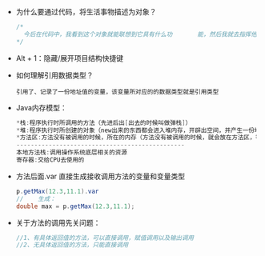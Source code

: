- 为什么要通过代码，将生活事物描述为对象？

  ```java
  /*
  	今后在代码中，我看到这个对象就能联想到它具有什么功		能，然后我就去指挥他干什么什么事情
  */
  ```

- Alt + 1：隐藏/展开项目结构快捷键

- 如何理解引用数据类型？

  ```
  引用了、记录了一份地址值的变量，该变量所对应的的数据类型就是引用类型
  ```

- Java内存模型：

  ```java
  *栈:程序执行时所调用的方法（先进后出[出去的时候叫做弹栈]）
  *堆:程序执行时所创建的对象（new出来的东西都会进入堆内存，开辟出空间，并产生一份地址值）
  *方法区:方法没有被调用的时候，所在的内存（方法没有被调用的时候，就会放在方法区，等待被调用）
  -----------------------------------------------
  本地方法栈:调用操作系统底层相关的资源
  寄存器:交给CPU去使用的
  
  ```

- 方法后面.var   直接生成接收调用方法的变量和变量类型

  ```java
  p.getMax(12.3,11.1).var  
  //	生成：
  double max = p.getMax(12.3,11.1);
  ```

- 关于方法的调用先关问题：

  ```java
  //1、有具体返回值的方法，可以直接调用，赋值调用以及输出调用
  //2、无具体返回值的方法，只能直接调用
  ```

  